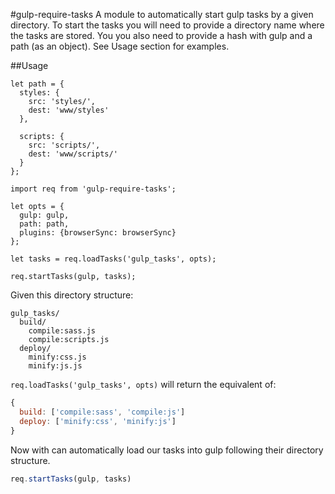 #gulp-require-tasks
A module to automatically start gulp tasks by a given directory. To start the tasks you will need to provide a directory name where the tasks are stored. You you also need to provide a hash with gulp and a path (as an object). See Usage section for examples. 

##Usage

```es6
let path = {
  styles: {
    src: 'styles/',
    dest: 'www/styles'
  },

  scripts: {
    src: 'scripts/',
    dest: 'www/scripts/'
  }
};

import req from 'gulp-require-tasks';

let opts = {
  gulp: gulp,
  path: path,
  plugins: {browserSync: browserSync}
};

let tasks = req.loadTasks('gulp_tasks', opts);

req.startTasks(gulp, tasks);
```
Given this directory structure:
```
gulp_tasks/
  build/
    compile:sass.js
    compile:scripts.js
  deploy/
    minify:css.js
    minify:js.js
```

`req.loadTasks('gulp_tasks', opts)` will return the equivalent of:

```js
{
  build: ['compile:sass', 'compile:js']
  deploy: ['minify:css', 'minify:js']
}
```
Now with can automatically load our tasks into gulp following their directory structure.
```js
req.startTasks(gulp, tasks)
```
